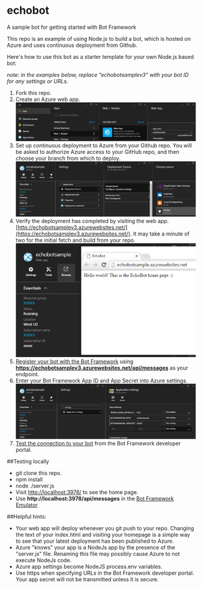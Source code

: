 # echobot
A sample bot for getting started with Bot Framework

This repo is an example of using Node.js to build a bot, which is hosted on Azure and uses continuous deployment from Github.

Here's how to use this bot as a starter template for your own Node.js based bot:

*note: in the examples below, replace "echobotsamplev3" with your bot ID for any settings or URLs.*

1. Fork this repo.
2. Create an Azure web app.
![](images/azure-create-webapp.png?raw=true)
3. Set up continuous deployment to Azure from your Github repo. You will be asked to authorize Azure access to your GitHub repo, and then choose your branch from which to deploy.
![](images/azure-deployment.png?raw=true)
4. Verify the deployment has completed by visiting the web app. [http://echobotsamplev3.azurewebsites.net/](https://echobotsamplev3.azurewebsites.net/). It may take a minute of two for the initial fetch and build from your repo.
![](images/azure-browse.png?raw=true)
5. [Register your bot with the Bot Framework](http://docs.botframework.com/connector/getstarted/#registering-your-bot-with-the-microsoft-bot-framework) using **https://echobotsamplev3.azurewebsites.net/api/messages** as your endpoint.
6. Enter your Bot Framework App ID and App Secret into Azure settings.
![](images/azure-secrets.png?raw=true)
7. [Test the connection to your bot](http://docs.botframework.com/connector/getstarted/#testing-the-connection-to-your-bot) from the Bot Framework developer portal.

##Testing locally
* git clone this repo.
* npm install
* node ./server.js
* Visit [http://localhost:3978/](http://localhost:3978/) to see the home page.
* Use **http://localhost:3978/api/messages** in the [Bot Framework Emulator](http://docs.botframework.com/connector/tools/bot-framework-emulator/#navtitle)
   
##Helpful hints:
* Your web app will deploy whenever you git push to your repo. Changing the text of your index.html and visiting your homepage is a simple way to see that your latest deployment has been published to Azure.
* Azure "knows" your app is a NodeJs app by the presence of the "server.js" file. Renaming this file may possibly cause Azure to not execute NodeJs code.
* Azure app settings become NodeJS process.env variables.
* Use https when specifying URLs in the Bot Framework developer portal. Your app secret will not be transmitted unless it is secure.
